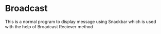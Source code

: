 # Broadcast
This is a normal program to display message using Snackbar which is used with the help of Broadcast Reciever method 
